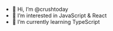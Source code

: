 - 👋 Hi, I’m @crushtoday
- 👀 I’m interested in JavaScript & React
- 🌱 I’m currently learning TypeScript

<!---
crushtoday/crushtoday is a ✨ special ✨ repository because its `README.md` (this file) appears on your GitHub profile.
You can click the Preview link to take a look at your changes.
--->
